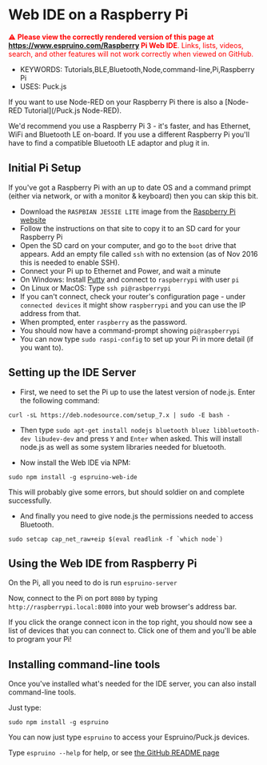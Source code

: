 <!--- Copyright (c) 2016 Gordon Williams, Pur3 Ltd. See the file LICENSE for copying permission. -->
Web IDE on a Raspberry Pi
=========================

<span style="color:red">:warning: **Please view the correctly rendered version of this page at https://www.espruino.com/Raspberry Pi Web IDE**. Links, lists, videos, search, and other features will not work correctly when viewed on GitHub.</span>

* KEYWORDS: Tutorials,BLE,Bluetooth,Node,command-line,Pi,Raspberry Pi
* USES: Puck.js

If you want to use Node-RED on your Raspberry Pi there is also a
[Node-RED Tutorial](/Puck.js Node-RED).

We'd recommend you use a Raspberry Pi 3 - it's faster, and has Ethernet, WiFi
and Bluetooth LE on-board. If you use a different Raspberry Pi you'll have to
find a compatible Bluetooth LE adaptor and plug it in.


Initial Pi Setup
----------------

If you've got a Raspberry Pi with an up to date OS and a command primpt
(either via network, or with a monitor & keyboard) then you can skip this bit.

* Download the `RASPBIAN JESSIE LITE` image from the [Raspberry Pi website](https://www.raspberrypi.org/downloads/raspbian/)
* Follow the instructions on that site to copy it to an SD card for your Raspberry Pi
* Open the SD card on your computer, and go to the `boot` drive that appears. Add
an empty file called `ssh` with no extension (as of Nov 2016 this is needed to enable SSH).
* Connect your Pi up to Ethernet and Power, and wait a minute
* On Windows: Install [Putty](http://www.chiark.greenend.org.uk/~sgtatham/putty/download.html)
and connect to `raspberrypi` with user `pi`
* On Linux or MacOS: Type `ssh pi@rasbperrypi`
* If you can't connect, check your router's configuration page - under `connected devices`
it might show `raspberrypi` and you can use the IP address from that.
* When prompted, enter `raspberry` as the password.
* You should now have a command-prompt showing `pi@raspberrypi`
* You can now type `sudo raspi-config` to set up your Pi in more detail (if you want to).


Setting up the IDE Server
-------------------------

* First, we need to set the Pi up to use the latest version of node.js. Enter the following command:

```
curl -sL https://deb.nodesource.com/setup_7.x | sudo -E bash -
```

* Then type `sudo apt-get install nodejs bluetooth bluez libbluetooth-dev libudev-dev`
and press `Y` and `Enter` when asked. This will install node.js as well as some
system libraries needed for bluetooth.

* Now install the Web IDE via NPM:

```
sudo npm install -g espruino-web-ide
```

This will probably give some errors, but should soldier on and complete successfully.

* And finally you need to give node.js the permissions needed to access Bluetooth.

```
sudo setcap cap_net_raw+eip $(eval readlink -f `which node`)
```


Using the Web IDE from Raspberry Pi
------------------------------------

On the Pi, all you need to do is run `espruino-server`

Now, connect to the Pi on port `8080` by typing `http://raspberrypi.local:8080`
into your web browser's address bar.

If you click the orange connect icon in the top right, you should now
see a list of devices that you can connect to. Click one of them and you'll be
able to program your Pi!


Installing command-line tools
-----------------------------

Once you've installed what's needed for the IDE server, you can also install
command-line tools.

Just type:

```
sudo npm install -g espruino
```

You can now just type `espruino` to access your Espruino/Puck.js devices.

Type `espruino --help` for help, or see [the GitHub README page](https://github.com/espruino/EspruinoTools)
